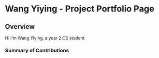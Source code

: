 # Wang Yiying - Project Portfolio Page

## Overview

Hi I'm Wang Yiying, a year 2 CS student.


### Summary of Contributions
